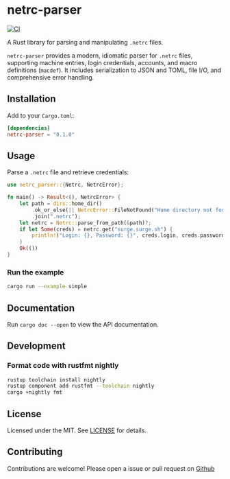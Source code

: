 # netrc-parser

[![CI](https://github.com/Dantescur/netrc-parser/actions/workflows/ci.yml/badge.svg)](https://github.com/Dantescur/netrc-parser/actions/workflows/ci.yml)

A Rust library for parsing and manipulating `.netrc` files.

`netrc-parser` provides a modern, idiomatic parser for `.netrc` files, supporting machine entries, login credentials, accounts, and macro definitions (`macdef`). It includes serialization to JSON and TOML, file I/O, and comprehensive error handling.

## Installation

Add to your `Cargo.toml`:

```toml
[dependencies]
netrc-parser = "0.1.0"
```

## Usage

Parse a `.netrc` file and retrieve credentials:

```rust
use netrc_parser::{Netrc, NetrcError};

fn main() -> Result<(), NetrcError> {
    let path = dirs::home_dir()
        .ok_or_else(|| NetrcError::FileNotFound("Home directory not found".to_string()))?
        .join(".netrc");
    let netrc = Netrc::parse_from_path(&path)?;
    if let Some(creds) = netrc.get("surge.surge.sh") {
        println!("Login: {}, Password: {}", creds.login, creds.password);
    }
    Ok(())
}
```

### Run the example

```sh
cargo run --example simple
```

## Documentation

Run `cargo doc --open` to view the API documentation.

## Development

### Format code with rustfmt nightly

```sh
rustup toolchain install nightly
rustup component add rustfmt --toolchain nightly
cargo +nightly fmt
```

## License

Licensed under the MIT. See [LICENSE](./LICENSE) for details.

## Contributing

Contributions are welcome! Please open a issue or pull request on [Github](https://github.com/dantescur/netrc-parser)
